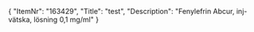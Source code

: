 {
  "ItemNr": "163429",
  "Title": "test",
  "Description": "Fenylefrin Abcur, inj-vätska, lösning 0,1 mg/ml"
}